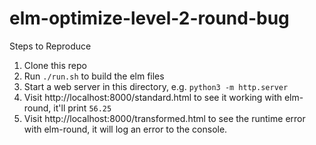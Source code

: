 # elm-optimize-level-2-round-bug

Steps to Reproduce

1. Clone this repo
2. Run `./run.sh` to build the elm files
3. Start a web server in this directory, e.g. `python3 -m http.server`
4. Visit http://localhost:8000/standard.html to see it working with elm-round, it'll print `56.25`
5. Visit http://localhost:8000/transformed.html to see the runtime error with elm-round, it will log an error to the console.
